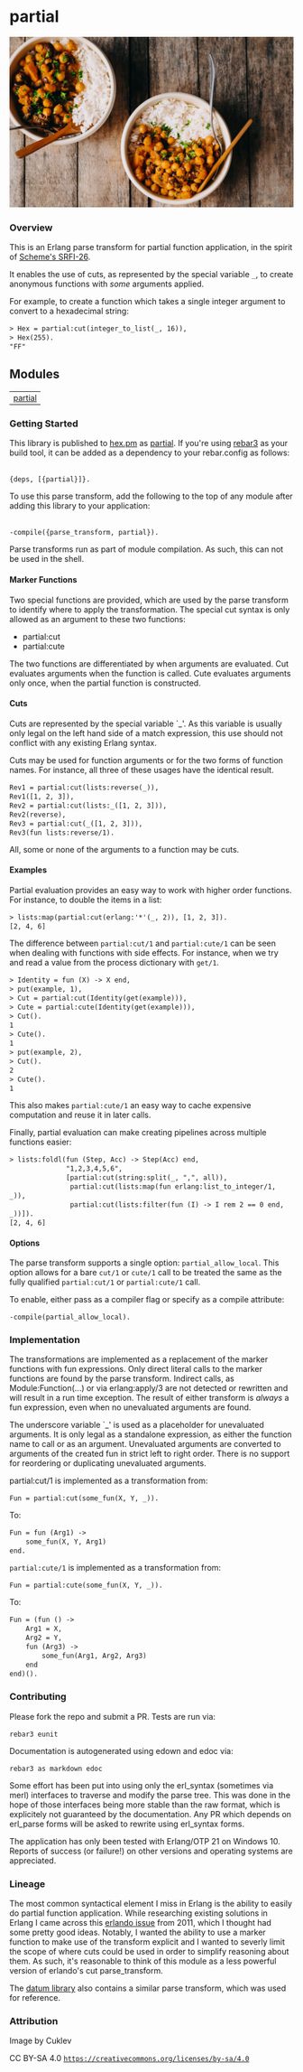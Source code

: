 # partial #

![Not actually curry.](doc/curry.jpg)


### Overview ###

This is an Erlang parse transform for partial function application, in the
spirit of [Scheme's
SRFI-26](https://srfi.schemers.org/srfi-26/srfi-26.html).

It enables the use of cuts, as represented by the special variable `_`,  to
create anonymous functions with _some_ arguments applied.

For example, to create a function which takes a single integer argument to
convert to a hexadecimal string:

```
> Hex = partial:cut(integer_to_list(_, 16)),
> Hex(255).
"FF"
```


## Modules ##

<table width="100%" border="0" summary="list of modules">
<tr><td><a href="http://github.com/jkrukoff/partial/blob/master/doc/partial.md" class="module">partial</a></td></tr></table>


### Getting Started ###

This library is published to [hex.pm](https://hex.pm) as
[partial](https://hex.pm/packages/partial). If you're using
[rebar3](https://www.rebar3.org/) as your build tool, it can be added as a
dependency to your rebar.config as follows:

```

{deps, [{partial}]}.
```

To use this parse transform, add the following to the top of any module after adding
this library to your application:

```

-compile({parse_transform, partial}).
```

Parse transforms run as part of module compilation. As such, this can not be
used in the shell.


#### Marker Functions ####

Two special functions are provided, which are used by the parse transform to
identify where to apply the transformation. The special cut syntax is only
allowed as an argument to these two functions:

* partial:cut
* partial:cute

The two functions are differentiated by when arguments are evaluated. Cut
evaluates arguments when the function is called. Cute evaluates arguments only
once, when the partial function is constructed.


#### Cuts ####

Cuts are represented by the special variable `_'. As this variable is usually
only legal on the left hand side of a match expression, this use should not
conflict with any existing Erlang syntax.

Cuts may be used for function arguments or for the two forms of function
names. For instance, all three of these usages have the identical result.

```
Rev1 = partial:cut(lists:reverse(_)),
Rev1([1, 2, 3]),
Rev2 = partial:cut(lists:_([1, 2, 3])),
Rev2(reverse),
Rev3 = partial:cut(_([1, 2, 3])),
Rev3(fun lists:reverse/1).
```

All, some or none of the arguments to a function may be cuts.
<h4>Examples</h4>
Partial evaluation provides an easy way to work with higher order functions.
For instance, to double the items in a list:

```
> lists:map(partial:cut(erlang:'*'(_, 2)), [1, 2, 3]).
[2, 4, 6]
```

The difference between `partial:cut/1` and `partial:cute/1` can be seen when
dealing with functions with side effects. For instance, when we try and read a
value from the process dictionary with `get/1`.

```
> Identity = fun (X) -> X end,
> put(example, 1),
> Cut = partial:cut(Identity(get(example))),
> Cute = partial:cute(Identity(get(example))),
> Cut().
1
> Cute().
1
> put(example, 2),
> Cut().
2
> Cute().
1
```

This also makes `partial:cute/1` an easy way to cache expensive computation and
reuse it in later calls.

Finally, partial evaluation can make creating pipelines across multiple
functions easier:

```
> lists:foldl(fun (Step, Acc) -> Step(Acc) end,
              "1,2,3,4,5,6",
              [partial:cut(string:split(_, ",", all)),
               partial:cut(lists:map(fun erlang:list_to_integer/1, _)),
               partial:cut(lists:filter(fun (I) -> I rem 2 == 0 end, _))]).
[2, 4, 6]
```


#### Options ####

The parse transform supports a single option: `partial_allow_local`. This
option allows for a bare `cut/1` or `cute/1` call to be treated the same as
the fully qualified `partial:cut/1` or `partial:cute/1` call.

To enable, either pass as a compiler flag or specify as a compile attribute:

```
-compile(partial_allow_local).
```


### Implementation ###

The transformations are implemented as a replacement of the marker functions
with fun expressions. Only direct literal calls to the marker functions are
found by the parse transform. Indirect calls, as Module:Function(...) or via
erlang:apply/3 are not detected or rewritten and will result in a run time
exception. The result of either transform is _always_ a fun
expression, even when no unevaluated arguments are found.

The underscore variable `_' is used as a placeholder for unevaluated
arguments. It is only legal as a standalone expression, as either the function
name to call or as an argument. Unevaluated arguments are converted to
arguments of the created fun in strict left to right order. There is no
support for reordering or duplicating unevaluated arguments.

partial:cut/1 is implemented as a transformation from:

```
Fun = partial:cut(some_fun(X, Y, _)).
```

To:

```
Fun = fun (Arg1) ->
	some_fun(X, Y, Arg1)
end.
```

`partial:cute/1` is implemented as a transformation from:

```
Fun = partial:cute(some_fun(X, Y, _)).
```

To:

```
Fun = (fun () ->
	Arg1 = X,
	Arg2 = Y,
	fun (Arg3) ->
		some_fun(Arg1, Arg2, Arg3)
	end
end)().
```


### Contributing ###

Please fork the repo and submit a PR. Tests are run via:

```
rebar3 eunit
```

Documentation is autogenerated using edown and edoc via:

```
rebar3 as markdown edoc
```

Some effort has been put into using only the erl_syntax (sometimes via merl)
interfaces to traverse and modify the parse tree. This was done in the hope of
those interfaces being more stable than the raw format, which is explicitely
not guaranteed by the documentation. Any PR which depends on erl_parse forms
will be asked to rewrite using erl_syntax forms.

The application has only been tested with Erlang/OTP 21 on Windows 10. Reports
of success (or failure!) on other versions and operating systems are
appreciated.


### Lineage ###

The most common syntactical element I miss in Erlang is the ability to easily
do partial function application. While researching existing solutions in
Erlang I came across this [erlando
issue](https://github.com/rabbitmq/erlando/issues/2) from 2011, which I
thought had some pretty good ideas. Notably, I wanted the ability to use a
marker function to make use of the transform explicit and I wanted to severly
limit the scope of where cuts could be used in order to simplify reasoning
about them. As such, it's reasonable to think of this module as a less
powerful version of erlando's cut parse_transform.

The [datum
library](https://github.com/fogfish/datum/blob/master/src/partial.erl) also
contains a similar parse transform, which was used for reference.


### Attribution ###

Image by Cuklev

CC BY-SA 4.0 [`https://creativecommons.org/licenses/by-sa/4.0`](https://creativecommons.org/licenses/by-sa/4.0)
